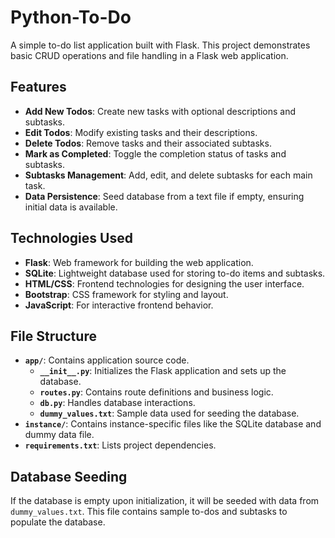 # Python-To-Do

A simple to-do list application built with Flask. This project demonstrates basic CRUD operations and file handling in a Flask web application.

## Features

- **Add New Todos**: Create new tasks with optional descriptions and subtasks.
- **Edit Todos**: Modify existing tasks and their descriptions.
- **Delete Todos**: Remove tasks and their associated subtasks.
- **Mark as Completed**: Toggle the completion status of tasks and subtasks.
- **Subtasks Management**: Add, edit, and delete subtasks for each main task.
- **Data Persistence**: Seed database from a text file if empty, ensuring initial data is available.

## Technologies Used

- **Flask**: Web framework for building the web application.
- **SQLite**: Lightweight database used for storing to-do items and subtasks.
- **HTML/CSS**: Frontend technologies for designing the user interface.
- **Bootstrap**: CSS framework for styling and layout.
- **JavaScript**: For interactive frontend behavior.

## File Structure

- **`app/`**: Contains application source code.
  - **`__init__.py`**: Initializes the Flask application and sets up the database.
  - **`routes.py`**: Contains route definitions and business logic.
  - **`db.py`**: Handles database interactions.
  - **`dummy_values.txt`**: Sample data used for seeding the database.
- **`instance/`**: Contains instance-specific files like the SQLite database and dummy data file.
- **`requirements.txt`**: Lists project dependencies.

## Database Seeding

If the database is empty upon initialization, it will be seeded with data from `dummy_values.txt`. This file contains sample to-dos and subtasks to populate the database.
